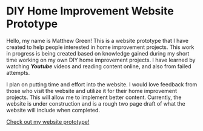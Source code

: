 # DIY Home Improvement Website Prototype

Hello, my name is Matthew Green! This is a website prototype that I have created to help 
people interested in home improvement projects. This work in progress is being created based on knowledge gained during my short time working on my own DIY home improvement projects. I have learned by watching **_Youtube_** videos and reading content online, and also from failed attempts. 

I plan on putting time and effort into the website. I would love feedback from those who visit the website and utilize it for their home improvement projects. This will allow me to 
implement better content. Currently, the website is under construction and is a rough two page draft of what the website will include when completed.

[Check out my website prototype!](https://mateomtverde.github.io/DIY-Home-Improvement/)